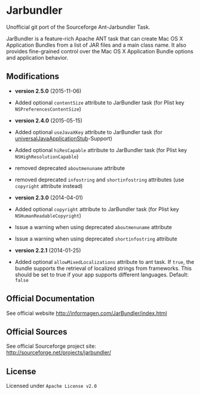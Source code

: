 Jarbundler
==========

Unofficial git port of the Sourceforge Ant-Jarbundler Task.

JarBundler is a feature-rich Apache ANT task that can create Mac OS X Application Bundles from a list of JAR files and a main class name. It also provides fine-grained control over the Mac OS X Application Bundle options and application behavior.


Modifications
-----

* **version 2.5.0** (2015-11-06)
 * Added optional `contentSize` attribute to JarBundler task (for Plist key `NSPreferencesContentSize`)

* **version 2.4.0** (2015-05-15)
 * Added optional `useJavaXKey` attribute to JarBundler task (for [universalJavaApplicationStub](https://github.com/tofi86/universalJavaApplicationStub)-Support)
 * Added optional `hiResCapable` attribute to JarBundler task (for Plist key `NSHighResolutionCapable`)
 * removed deprecated `aboutmenuname` attribute
 * removed deprecated `infostring` and `shortinfostring` attributes (use `copyright` attribute instead)

* **version 2.3.0** (2014-04-01)
 * Added optional `copyright` attribute to JarBundler task (for Plist key `NSHumanReadableCopyright`)
 * Issue a warning when using deprecated `aboutmenuname` attribute
 * Issue a warning when using deprecated `shortinfostring` attribute

* **version 2.2.1** (2014-01-25)
 * Added optional `allowMixedLocalizations` attribute to ant task. If `true`, the bundle supports the retrieval of localized strings from frameworks. This should be set to true if your app supports different languages. Default: `false`


Official Documentation
-----

See official website http://informagen.com/JarBundler/index.html


Official Sources
-----

See official Sourceforge project site: http://sourceforge.net/projects/jarbundler/


License
-----

Licensed under `Apache License v2.0`

